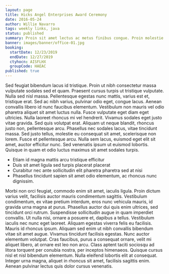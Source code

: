 ```yaml
---
layout: page
title: Hicks Angel Enterprises Award Ceremony
date: 2016-05-24
author: Willie Navarro
tags: weekly links, java
status: published
summary: Proin sit amet lectus ac metus finibus congue. Proin molestie.
banner: images/banner/office-01.jpg
booking:
  startDate: 12/23/2019
  endDate: 12/27/2019
  ctyhocn: AISFLHX
  groupCode: HAEAC
published: true
---
```

Sed feugiat bibendum lacus id tristique. Proin ut nibh consectetur massa vulputate sodales sed et quam. Praesent cursus turpis ut tristique vulputate. Nulla sed nisl massa. Pellentesque egestas nunc mattis, varius est et, tristique erat. Sed ac nibh varius, pulvinar odio eget, congue lacus. Aenean convallis libero id nunc faucibus elementum. Vestibulum non mauris vel odio pharetra aliquet sit amet luctus nulla. Fusce vulputate eget diam eget ultricies. Nulla laoreet rhoncus mi vel hendrerit.
Vivamus sodales eget justo vitae gravida. Sed quis volutpat erat. Aliquam ut neque blandit, rhoncus justo non, pellentesque arcu. Phasellus nec sodales lacus, vitae tincidunt massa. Sed justo tellus, molestie eu consequat sit amet, scelerisque non lorem. Fusce et pellentesque arcu. Nulla sem lacus, euismod eget elit sit amet, auctor efficitur nunc. Sed venenatis ipsum ut euismod lobortis. Quisque in quam et odio luctus maximus sit amet sodales turpis.

* Etiam id magna mattis arcu tristique efficitur
* Duis sit amet ligula sed turpis placerat placerat
* Curabitur nec ante sollicitudin elit pharetra pharetra sed at nisi
* Phasellus tincidunt sapien sit amet odio elementum, ac rhoncus nunc dignissim.

Morbi non orci feugiat, commodo enim sit amet, iaculis ligula. Proin dictum varius velit, facilisis auctor mauris condimentum sagittis. Vestibulum condimentum, ex vitae pretium interdum, eros nunc vehicula mauris, id gravida urna magna at purus. Phasellus auctor dui quis enim ultrices, sed tincidunt orci rutrum. Suspendisse sollicitudin augue in quam imperdiet convallis. Ut nulla nisi, ornare a posuere et, dapibus a tellus. Vestibulum iaculis nec nunc eget laoreet. Aliquam egestas viverra felis eu facilisis.
Mauris id rhoncus ipsum. Aliquam sed enim ut nibh convallis bibendum vitae sit amet augue. Vivamus tincidunt facilisis egestas. Nunc auctor elementum volutpat. Cras faucibus, purus a consequat ornare, velit mi aliquet libero, at ornare est leo non arcu. Class aptent taciti sociosqu ad litora torquent per conubia nostra, per inceptos himenaeos. Quisque cursus nisl et nisl bibendum elementum. Nulla eleifend lobortis elit at consequat. Integer urna magna, aliquet in rhoncus sit amet, facilisis sagittis enim. Aenean pulvinar lectus quis dolor cursus venenatis.
